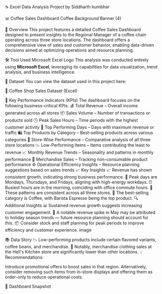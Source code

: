 ☕ Excel Data Analysis Project by Siddharth kumbhar

📊 Coffee Sales Dashboard
Coffee Background Banner (4)




📌 Overview
This project features a detailed Coffee Sales Dashboard designed to present insights to the Regional Manager of a coffee chain operating across three store locations. The dashboard offers a comprehensive view of sales and customer behavior, enabling data-driven decisions aimed at optimizing operations and resource planning.



🛠️ Tool Used
Microsoft Excel Logo
This analysis was conducted entirely using **Microsoft Excel**, leveraging its capabilities for data visualization, trend analysis, and business intelligence.



📁 Dataset
You can view the dataset used in this project here:


🔗 Coffee Shop Sales Dataset (Excel)


🎯 Key Performance Indicators (KPIs)
 The dashboard focuses on the following business-critical KPIs:
💰 Total Revenue – Overall income generated across all stores
📦 Sales Volume – Number of transactions or products sold
🕒 Peak Sales Hours – Time periods with the highest customer activity
📅 Top Performing Days – Days with maximum revenue or traffic
🛍️ Top Products by Category – Best-selling products across various categories
🏬 Store-Wise Performance – Comparative analysis of all three store locations
📉 Low-Performing Items – Items contributing the least to revenue
📈 Monthly Revenue Trends – Seasonality and patterns in monthly performance
👕 Merchandise Sales – Tracking non-consumable product performance
⚙️ Operational Efficiency Insights – Resource planning suggestions based on sales trends
📈 Key Insights
📈 Revenue has shown consistent growth, indicating strong business performance.
📅 Peak days are Mondays, Thursdays, and Fridays, aligning with high-energy workdays.
⏰ Busiest hours are in the morning, coinciding with office commute hours.
🏬 These patterns are consistent across all three stores.
🥇 The best-selling category is Coffee, with Barista Espresso being the top product.
🔍 Additional Insights
📊 Sustained revenue growth suggests increasing customer engagement.
🌸 A notable revenue spike in May may be attributed to holiday season trends — future resource planning should account for this.
📦 Consider stock and staff planning for peak periods to improve efficiency and customer experience.
   image


📚 Data Story
📉 Low-performing products include certain flavored variants, coffee beans, and merchandise.
🧥 Notably, merchandise clothing sales at the Hell's Kitchen store are significantly lower than other locations.
💡 Recommendations:

Introduce promotional offers to boost sales in that region.
Alternatively, consider removing such items from in-store displays and offering them as order-only to reduce operational costs.

📎 Dashboard Snapshot
